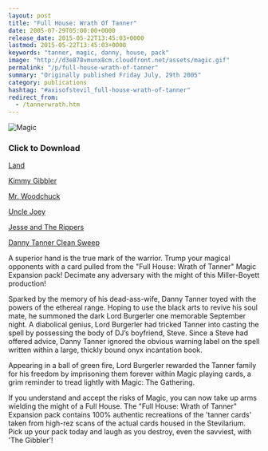 ```yaml
---
layout: post
title: "Full House: Wrath Of Tanner"
date: 2005-07-29T05:00:00+0000
release_date: 2015-05-22T13:45:03+0000
lastmod: 2015-05-22T13:45:03+0000
keywords: "tanner, magic, danny, house, pack"
image: "http://d3e878vmunx8cm.cloudfront.net/assets/magic.gif"
permalink: "/p/full-house-wrath-of-tanner"
summary: "Originally published Friday July, 29th 2005"
category: publications
hashtag: "#axisofstevil_full-house-wrath-of-tanner"
redirect_from:
  - /tannerwrath.htm
---
```


[id_1]: http://d3e878vmunx8cm.cloudfront.net/assets/magic.gif "Magic"
![Magic][id_1]

### Click to Download ###

[Land](http://d3e878vmunx8cm.cloudfront.net/assets/magicland.gif "Land")

[Kimmy Gibbler](http://d3e878vmunx8cm.cloudfront.net/assets/magicgibble.gif "Kimmy Gibbler")

[Mr. Woodchuck](http://d3e878vmunx8cm.cloudfront.net/assets/magicwoodchuck.gif "Mr. Woodchuck")

[Uncle Joey](http://d3e878vmunx8cm.cloudfront.net/assets/magicjoey.gif "Uncle Joey")

[Jesse and The Rippers](http://d3e878vmunx8cm.cloudfront.net/assets/magicripper.gif "Jesse and The Rippers")

[Danny Tanner Clean Sweep](http://d3e878vmunx8cm.cloudfront.net/assets/magicdanny.gif "Danny Tanner Clean Sweep")

A superior hand is the true mark of the warrior. Trump your magical opponents with a card pulled from the "Full House: Wrath of Tanner" Magic Expansion pack! Decimate any adversary with the might of this Miller-Boyett production!

Sparked by the memory of his dead-ass-wife, Danny Tanner toyed with the powers of the ethereal range. Hoping to use the black arts to revive his soul mate, he summoned the dark Lord Burgerler one memorable September night. A diabolical genius, Lord Burgerler had tricked Tanner into casting the spell by possessing the body of DJ’s boyfriend, Steve. Since a Steve had offered advice, Danny Tanner ignored the obvious warning label on the spell written within a large, thickly bound onyx incantation book.

Appearing in a ball of green fire, Lord Burgerler rewarded the Tanner family for his freedom by imprisoning them forever within Magic playing cards, a grim reminder to tread lightly with Magic: The Gathering.

If you understand and accept the risks of Magic, you can now take up arms wielding the might of a Full House. The "Full House: Wrath of Tanner" Expansion pack contains 100% authentic recreations of the 'tanner cards' taken from high-rez scans of the actual cards housed in the Stevilarium. Pick up your pack today and laugh as you destroy, even the savviest, with 'The Gibbler'!
